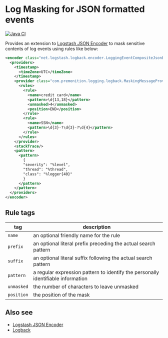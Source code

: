 # Log Masking for JSON formatted events
[![Java CI](https://github.com/joabetc/masking-logback-json-provider/actions/workflows/main.yml/badge.svg)](https://github.com/joabetc/masking-logback-json-provider/actions/workflows/main.yml)

Provides an extension to [Logstash JSON Encoder](https://github.com/logstash/logstash-logback-encoder) to mask sensitive contents of log events using rules like below:

```xml
<encoder class="net.logstash.logback.encoder.LoggingEventCompositeJsonEncoder">
  <providers>
    <timestamp>
      <timeZone>UTC</timeZone>
    </timestamp>
    <provider class="com.premonition.logging.logback.MaskingMessageProvider">
      <rules>
        <rule>
          <name>credit card</name>
          <pattern>\d{13,18}</pattern>
          <unmasked>4</unmasked>
          <position>END</position>
        </rule>
        <rule>
          <name>SSN</name>
          <pattern>\d{3}-?\d{3}-?\d{4}</pattern>
        </rule>
      </rules>
    </provider>
    <stackTrace/>
    <pattern>
      <pattern>
        {
        "severity": "%level",
        "thread": "%thread",
        "class": "%logger{40}"
        }
      </pattern>
    </pattern>
  </providers>
</encoder>
```

## Rule tags

| tag | description |
| --- | --- |
|`name`| an optional friendly name for the rule |
| `prefix` | an optional literal prefix preceding the actual search pattern |
| `suffix` | an optional literal suffix following the actual search pattern |
| `pattern` | a regular expression pattern to identify the personally identifiable information |
| `unmasked` | the number of characters to leave unmasked |
| `position` | the position of the mask |

## Also see

* [Logstash JSON Encoder](https://github.com/logstash/logstash-logback-encoder)
* [Logback](https://logback.qos.ch)
